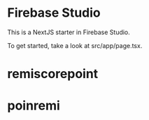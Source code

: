 # Firebase Studio

This is a NextJS starter in Firebase Studio.

To get started, take a look at src/app/page.tsx.
# remiscorepoint
# poinremi
